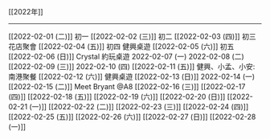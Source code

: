 [[2022年]]

---

[[2022-02-01 (二)]] 初一
[[2022-02-02 (三)]] 初二
[[2022-02-03 (四)]] 初三 花店聚會
[[2022-02-04 (五)]] 初四 健興桌遊
[[2022-02-05 (六)]] 初五
[[2022-02-06 (日)]] Crystal 約玩桌遊
2022-02-07 (一) 
2022-02-08 (二)
[[2022-02-09 (三)]]
2022-02-10 (四)
[[2022-02-11 (五)]] 健興、小孟、小安: 南港聚餐
[[2022-02-12 (六)]] 健興桌遊
[[2022-02-13 (日)]]
2022-02-14 (一)
[[2022-02-15 (二)]] Meet Bryant @A8
[[2022-02-16 (三)]]
[[2022-02-17 (四)]]
[[2022-02-18 (五)]]
[[2022-02-19 (六)]]
[[2022-02-20 (日)]]
[[2022-02-21 (一)]]
[[2022-02-22 (二)]]
[[2022-02-23 (三)]]
[[2022-02-24 (四)]]
[[2022-02-25 (五)]]
[[2022-02-26 (六)]]
[[2022-02-27 (日)]]
[[2022-02-28 (一)]]